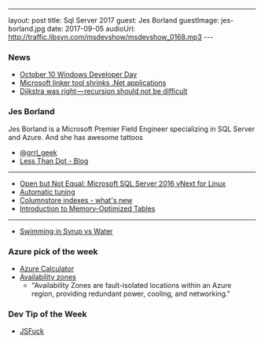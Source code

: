 
---
layout: post
title: Sql Server 2017
guest:  Jes Borland
guestImage: jes-borland.jpg
date: 2017-09-05
audioUrl: http://traffic.libsyn.com/msdevshow/msdevshow_0168.mp3
--- 

### News

 - [October 10 Windows Developer Day](https://blogs.windows.com/buildingapps/2017/09/14/windows-developer-day-returns)
 - [Microsoft linker tool shrinks .Net applications](https://www.infoworld.com/article/3220995/open-source-tools/microsoft-linker-tool-shrinks-net-applications.html)
 - [Dijkstra was right — recursion should not be difficult](https://medium.freecodecamp.org/learn-recursion-in-10-minutes-e3262ac08a1)

### Jes Borland

Jes Borland is a Microsoft Premier Field Engineer specializing in SQL Server and Azure. And she has awesome tattoos

 - [@grrl\_geek](https://twitter.com/grrl_geek)
 - [Less Than Dot - Blog](http://blogs.lessthandot.com/index.php/author/grrlgeek/)

-------------------------------------------------------------------------

 - [Open but Not Equal: Microsoft SQL Server 2016 vNext for Linux](https://redmondmag.com/Articles/2017/03/01/Open-but-Not-Equal.aspx?Page=2)
 - [Automatic tuning](https://docs.microsoft.com/en-us/sql/relational-databases/automatic-tuning/automatic-tuning)
 - [Columnstore indexes - what's new](https://docs.microsoft.com/en-us/sql/relational-databases/indexes/columnstore-indexes-what-s-new)
 - [Introduction to Memory-Optimized Tables](https://docs.microsoft.com/en-us/sql/relational-databases/in-memory-oltp/introduction-to-memory-optimized-tables)

-------------------------------------------------------------------------

 - [Swimming in Syrup vs Water](https://www.youtube.com/watch?v=cG8AuhDvh4o)

### Azure pick of the week

 - [Azure Calculator](https://azure.microsoft.com/en-us/pricing/calculator/)
 - [Availability zones](https://azure.microsoft.com/en-us/blog/introducing-azure-availability-zones-for-resiliency-and-high-availability/)
    - "Availability Zones are fault-isolated locations within an Azure region, providing redundant power, cooling, and networking."

### Dev Tip of the Week

 - [JSFuck](http://www.jsfuck.com/)